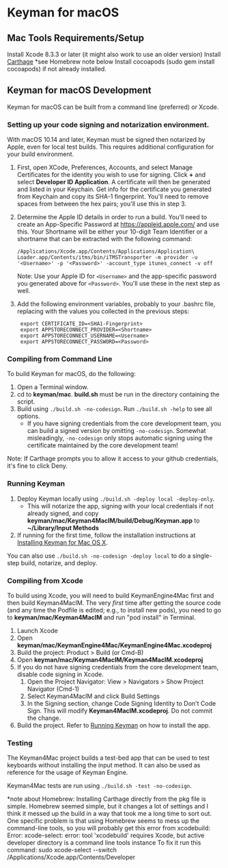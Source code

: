 # Keyman for macOS

## Mac Tools Requirements/Setup
Install Xcode 8.3.3 or later (it might also work to use an older version)
Install [Carthage](https://github.com/Carthage/Carthage/blob/master/README.md) *see Homebrew note below
Install cocoapods (sudo gem install cocoapods) if not already installed.

## Keyman for macOS Development
Keyman for macOS can be built from a command line (preferred) or Xcode.

### Setting up your code signing and notarization environment.
With macOS 10.14 and later, Keyman must be signed then notarized by Apple, even for local
test builds. This requires additional configuration for your build environment.

1. First, open XCode, Preferences, Accounts, and select Manage Certificates for the identity
   you wish to use for signing. Click **+** and select **Developer ID Application**. A
   certificate will then be generated and listed in your Keychain. Get info for the certificate
   you generated from Keychain and copy its SHA-1 fingerprint. You'll need to remove spaces
   from between the hex pairs; you'll use this in step 3.

2. Determine the Apple ID details in order to run a build. You'll need to create an
   App-Specific Password at https://appleid.apple.com/ and use this. Your Shortname will
   be either your 10-digit Team Identifier or a shortname that can be extracted with
   the following command:

   `/Applications/Xcode.app/Contents/Applications/Application\ Loader.app/Contents/itms/bin/iTMSTransporter -m provider -u '<Username>' -p '<Password>' -account_type itunes_connect -v off`

   Note: Use your Apple ID for `<Username>` and the app-specific password you generated above
   for `<Password>`. You'll use these in the next step as well.

3. Add the following environment variables, probably to your .bashrc file, replacing with the
   values you collected in the previous steps:

        export CERTIFICATE_ID=<SHA1-Fingerprint>
        export APPSTORECONNECT_PROVIDER=<Shortname>
        export APPSTORECONNECT_USERNAME=<Username>
        export APPSTORECONNECT_PASSWORD=<Password>

### Compiling from Command Line
To build Keyman for macOS, do the following:
1. Open a Terminal window.
2. cd to **keyman/mac**. **build.sh** must be run in the directory containing the script.
3. Build using `./build.sh -no-codesign`. Run `./build.sh -help` to see all options.
    * If you have signing credentials from the core development team, you can build a signed version by omitting `-no-codesign`. Somewhat misleadingly, `-no-codesign` only stops
    automatic signing using the certificate maintained by the core development team!

Note: If Carthage prompts you to allow it access to your github credentials, it's fine to click Deny.

### Running Keyman
1. Deploy Keyman locally using `./build.sh -deploy local -deploy-only`.
    * This will notarize the app, signing with your local credentials if not already signed, and copy **keyman/mac/Keyman4MacIM/build/Debug/Keyman.app** to **~/Library/Input Methods**
2. If running for the first time, follow the installation instructions at
[Installing Keyman for Mac OS X](https://help.keyman.com/products/mac/1.0/docs/start_download-install_keyman.php).

You can also use `./build.sh -no-codesign -deploy local` to do a single-step build, notarize,
and deploy.

### Compiling from Xcode
To build using Xcode, you will need to build KeymanEngine4Mac first and then build Keyman4MacIM. The very _first_ time after getting the source code (and any time the Podfile is edited; e.g., to install new pods), you need to go to **keyman/mac/Keyman4MacIM** and run "pod install" in Terminal.

1. Launch Xcode
2. Open **keyman/mac/KeymanEngine4Mac/KeymanEngine4Mac.xcodeproj**
3. Build the project: Product > Build (or Cmd-B)
4. Open **keyman/mac/Keyman4MacIM/Keyman4MacIM.xcodeproj**
5. If you do not have signing credentials from the core development team, disable code signing in Xcode.
    1. Open the Project Navigator: View > Navigators > Show Project Navigator (Cmd-1)
    2. Select Keyman4MacIM and click Build Settings
    3. In the Signing section, change Code Signing Identity to Don't Code Sign. This will modify
    **Keyman4MacIM.xcodeproj**. Do not commit the change.
6. Build the project. Refer to [Running Keyman](#running-keyman) on how to install the app.

### Testing
The Keyman4Mac project builds a test-bed app that can be used to test keyboards without installing the input method.
It can also be used as reference for the usage of Keyman Engine.

Keyman4Mac tests are run using `./build.sh -test -no-codesign`.

*note about Homebrew:
Installing Carthage directly from the pkg file is simple. Homebrew seemed simple, but it
changes a lot of settings and I think it messed up the build in a way that took me a long
time to sort out. One specific problem is that using Homebrew seems to mess up the
command-line tools, so you will probably get this error from xcodebuild:
    Error: xcode-select: error: tool 'xcodebuild' requires Xcode, but active developer directory is a command line tools instance
To fix it run this command:
   sudo xcode-select --switch /Applications/Xcode.app/Contents/Developer